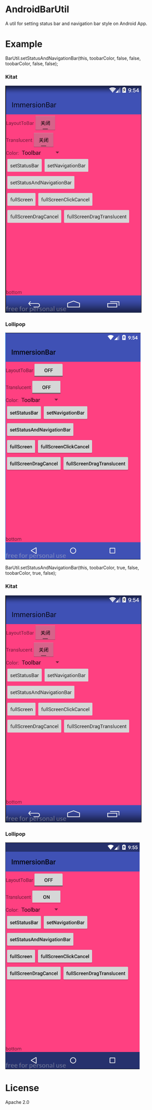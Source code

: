 # AndroidBarUtil
A util for setting status bar and navigation bar style on Android App.

# Example
BarUtil.setStatusAndNavigationBar(this, toobarColor, false, false, toobarColor, false, false);
### Kitat
![](https://github.com/zyl1012/AndroidBarUtil/blob/master/screenshots/kitat_color.png)
### Lollipop
![](https://github.com/zyl1012/AndroidBarUtil/blob/master/screenshots/lollipop_color.png)

BarUtil.setStatusAndNavigationBar(this, toobarColor, true, false, toobarColor, true, false);
### Kitat
![](https://github.com/zyl1012/AndroidBarUtil/blob/master/screenshots/kitat_color_translucent.png)
### Lollipop
![](https://github.com/zyl1012/AndroidBarUtil/blob/master/screenshots/lollipop_color_translucent.png)

# License
Apache 2.0
